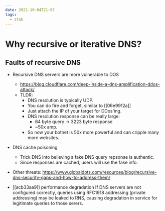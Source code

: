 ```yaml
---
date: 2021-10-04T21:07
tags: 
  - stub
---
```


# Why recursive or iterative DNS?

## Faults of recursive DNS

- Recursive DNS servers are more vulnerable to DOS
  - https://blog.cloudflare.com/deep-inside-a-dns-amplification-ddos-attack/
  - TLDR:
    - DNS resolution is typically UDP.
    - You can do fire and forget, similar to [[06e9912a]] 
    - Just attach the IP of your target for DDos'ing.
    - DNS resolution response can be really large:
      - 64 byte query -> 3223 byte response
      - ~50x amp.
    - So now your botnet is 50x more powerful and can cripple many more websites.

- DNS cache poisoning
  - Trick DNS into believing a fake DNS query repsonse is authentic.
  - Since responses are cached, users will use the fake info.

- Other threats: https://www.globaldots.com/resources/blog/recursive-dns-security-gaps-and-how-to-address-them/

- [[acb33aa9]] performance degradation
  If DNS servers are not configured correctly,
  queries using RFC1918 addressing (private addressing)
  may be leaked to RNS, causing degradation in service for legitimate queries to those serers.
